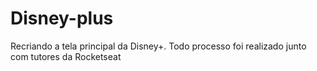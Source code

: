 # Disney-plus
Recriando a tela principal da Disney+. Todo processo foi realizado junto com tutores da Rocketseat
